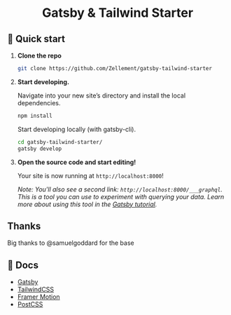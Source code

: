<h1 align="center">
  Gatsby & Tailwind Starter
</h1>


## 🚀 Quick start

1.  **Clone the repo**

    ```sh
    git clone https://github.com/Zellement/gatsby-tailwind-starter
    ```

1.  **Start developing.**

    Navigate into your new site’s directory and install the local dependencies.

    ```sh
    npm install
    ```

    Start developing locally (with gatsby-cli).

    ```sh
    cd gatsby-tailwind-starter/
    gatsby develop
    ```

1.  **Open the source code and start editing!**

    Your site is now running at `http://localhost:8000`!

    _Note: You'll also see a second link: _`http://localhost:8000/___graphql`_. This is a tool you can use to experiment with querying your data. Learn more about using this tool in the [Gatsby tutorial](https://www.gatsbyjs.org/tutorial/part-five/#introducing-graphiql)._


## Thanks

Big thanks to @samuelgoddard for the base

## 📄 Docs

- [Gatsby](https://www.gatsbyjs.org/docs/)
- [TailwindCSS](https://tailwindcss.com/)
- [Framer Motion](https://www.framer.com/motion/)
- [PostCSS](https://postcss.org/)
